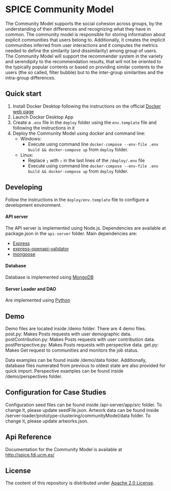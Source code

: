 
# SPICE Community Model

The Community Model supports the social cohesion across groups, by the understanding of their differences and recognizing what they have in common. The community model is responsible for storing information about explicit communities that users belong to. Additionally, it creates the implicit communities inferred from user interactions and it computes the metrics needed to define the similarity (and dissimilarity) among group of users. The Community Model will support the recommender system in the variety and serendipity to the recommendation results, that will not be oriented to the typically popular contents or based on providing similar contents to the users (the so called, filter bubble) but to the inter-group similarities and the intra-group differences. 

## Quick start

1. Install Docker Desktop following the instructions on the official [Docker web page](https://docs.docker.com/get-docker/)
2. Launch Docker Desktop App
3. Create a `.env` file in the `deploy` folder using the `env.template` file and following the instructions in it
4. Deploy the Community Model using docker and command line:
	- Windows:
	  - Execute using command line `docker-compose --env-file .env build && docker-compose up`  from `deploy` folder.
	- Linux:
	  - Replace **`;`** with **`:`** in the last lines of the `/deploy/.env` file
	  - Execute using command line `docker-compose --env-file .env build && docker-compose up`  from `deploy` folder.


## Developing

Follow the instructions in the `deploy/env.template` file to configure a development environment.

#### API server

The API server is implemented using Node.js. Dependencies are available at package.json in the `api-server` folder. Main dependencies are:

- [Express](https://expressjs.com/)
- [express-openapi-validator](https://github.com/cdimascio/express-openapi-validator)
- [mongoose](https://mongoosejs.com/)

#### Database

Database is implemented using [MongoDB](https://www.mongodb.com/)

#### Server Loader and DAO

Are implemented using [Python](https://www.python.org)

## Demo

Demo files are located inside /demo folder. There are 4 demo files. \
post.py: Makes Posts requests with user demographic data.
postContribution.py: Makes Posts requests with user contribution data.
postPerspective.py: Makes Posts requests with perspective data.
get.py: Makes Get request to communities and monitors the job status.

Data examples can be found inside /demo/data folder. Additionally, database files numerated from previous to oldest state are also provided for quick import.
Perspective examples can be found inside /demo/perspectives folder.

## Configuration for Case Studies

Configuration seed files can be found inside /api-server/app/src folder. To change it, please update seedFile.json.
Artwork data can be found inside /server-loader/prototype-clustering/communityModel/data folder. To change it, please update artworks.json.

## Api Reference

Documentation for the Community Model is available at <http://spice.fdi.ucm.es/>

## License

The content of this repository is distributed under [Apache 2.0 License](LICENSE).
